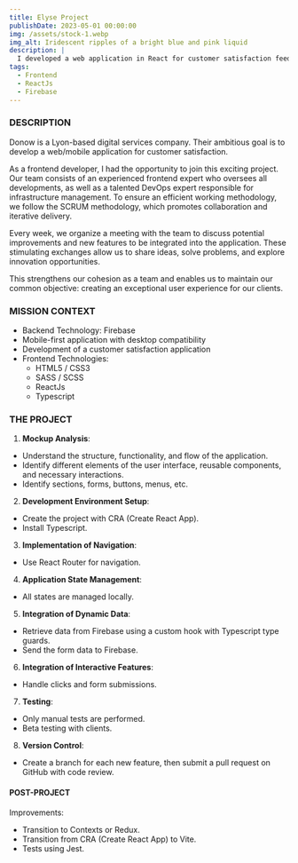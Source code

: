 ```yaml
---
title: Elyse Project
publishDate: 2023-05-01 00:00:00
img: /assets/stock-1.webp
img_alt: Iridescent ripples of a bright blue and pink liquid
description: |
  I developed a web application in React for customer satisfaction feedback.
tags:
  - Frontend
  - ReactJs
  - Firebase
---
```


### DESCRIPTION

Donow is a Lyon-based digital services company. Their ambitious goal is to develop a web/mobile application for customer satisfaction.

As a frontend developer, I had the opportunity to join this exciting project. Our team consists of an experienced frontend expert who oversees all developments, as well as a talented DevOps expert responsible for infrastructure management. To ensure an efficient working methodology, we follow the SCRUM methodology, which promotes collaboration and iterative delivery.

Every week, we organize a meeting with the team to discuss potential improvements and new features to be integrated into the application. These stimulating exchanges allow us to share ideas, solve problems, and explore innovation opportunities.

This strengthens our cohesion as a team and enables us to maintain our common objective: creating an exceptional user experience for our clients.

### MISSION CONTEXT

- Backend Technology: Firebase
- Mobile-first application with desktop compatibility
- Development of a customer satisfaction application
- Frontend Technologies:
  - HTML5 / CSS3
  - SASS / SCSS
  - ReactJs
  - Typescript

### THE PROJECT

1. **Mockup Analysis**:

- Understand the structure, functionality, and flow of the application.
- Identify different elements of the user interface, reusable components, and necessary interactions.
- Identify sections, forms, buttons, menus, etc.

2. **Development Environment Setup**:

- Create the project with CRA (Create React App).
- Install Typescript.

3. **Implementation of Navigation**:

- Use React Router for navigation.

4. **Application State Management**:

- All states are managed locally.

5. **Integration of Dynamic Data**:

- Retrieve data from Firebase using a custom hook with Typescript type guards.
- Send the form data to Firebase.

6. **Integration of Interactive Features**:

- Handle clicks and form submissions.

7. **Testing**:

- Only manual tests are performed.
- Beta testing with clients.

8. **Version Control**:

- Create a branch for each new feature, then submit a pull request on GitHub with code review.

#### POST-PROJECT

Improvements:

- Transition to Contexts or Redux.
- Transition from CRA (Create React App) to Vite.
- Tests using Jest.
